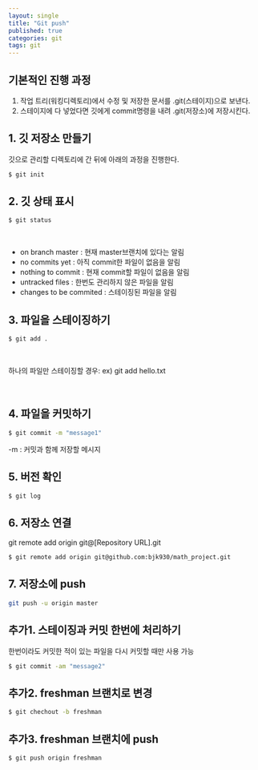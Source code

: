 ```yaml
---
layout: single
title: "Git push"
published: true
categories: git
tags: git
---
```



## 기본적인 진행 과정

1. 작업 트리(워킹디렉토리)에서 수정 및 저장한 문서를 .git(스테이지)으로 보낸다.<br/>
2. 스테이지에 다 넣었다면 깃에게 commit명령을 내려 .git(저장소)에 저장시킨다.   

## 1. 깃 저장소 만들기

깃으로 관리할 디렉토리에 간 뒤에 아래의 과정을 진행한다.<br/>

```bash
$ git init
```

## 2. 깃 상태 표시

```bash
$ git status
```

<br/>

- on branch master : 현재  master브랜치에 있다는 알림
- no commits yet : 아직 commit한 파일이 없음을 알림
- nothing to commit : 현재 commit할 파일이 없음을 알림
- untracked files : 한번도 관리하지 않은 파일을 알림
- changes to be commited : 스테이징된 파일을 알림

## 3. 파일을 스테이징하기

```bash
$ git add .
```

<br/>

하나의 파일만 스테이징할 경우: ex) git add hello.txt

<br/>

## 4. 파일을 커밋하기

```bash
$ git commit -m "message1"
```

-m : 커밋과 함께 저장할 메시지

## 5. 버전 확인

```bash
$ git log
```

## 6. 저장소 연결
git remote add origin git@[Repository URL].git

```bash
$ git remote add origin git@github.com:bjk930/math_project.git
```

## 7. 저장소에 push

```bash
git push -u origin master
```

## 추가1. 스테이징과 커밋 한번에 처리하기
한번이라도 커밋한 적이 있는 파일을 다시 커밋할 때만 사용 가능
```bash
$ git commit -am "message2"
```

## 추가2. freshman 브랜치로 변경
```bash
$ git chechout -b freshman
```

## 추가3. freshman 브랜치에 push
```bash
$ git push origin freshman
```

